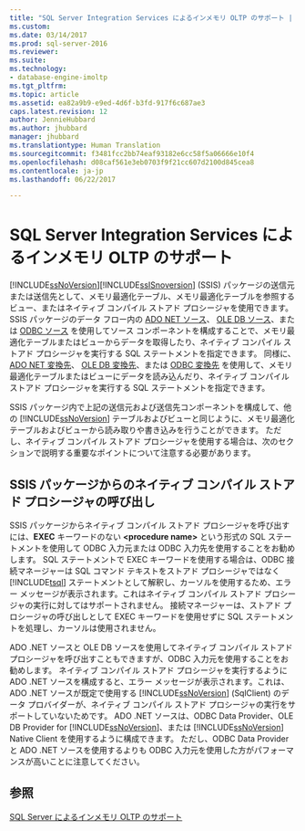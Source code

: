 ```yaml
---
title: "SQL Server Integration Services によるインメモリ OLTP のサポート | Microsoft Docs"
ms.custom: 
ms.date: 03/14/2017
ms.prod: sql-server-2016
ms.reviewer: 
ms.suite: 
ms.technology:
- database-engine-imoltp
ms.tgt_pltfrm: 
ms.topic: article
ms.assetid: ea82a9b9-e9ed-4d6f-b3fd-917f6c687ae3
caps.latest.revision: 12
author: JennieHubbard
ms.author: jhubbard
manager: jhubbard
ms.translationtype: Human Translation
ms.sourcegitcommit: f3481fcc2bb74eaf93182e6cc58f5a06666e10f4
ms.openlocfilehash: d08caf561e3eb0703f9f21cc607d2100d845cea8
ms.contentlocale: ja-jp
ms.lasthandoff: 06/22/2017

---
```

# <a name="sql-server-integration-services-support-for-in-memory-oltp"></a>SQL Server Integration Services によるインメモリ OLTP のサポート
  [!INCLUDE[ssNoVersion](../../includes/ssnoversion-md.md)][!INCLUDE[ssISnoversion](../../includes/ssisnoversion-md.md)] (SSIS) パッケージの送信元または送信先として、メモリ最適化テーブル、メモリ最適化テーブルを参照するビュー、またはネイティブ コンパイル ストアド プロシージャを使用できます。 SSIS パッケージのデータ フロー内の [ADO NET ソース](../../integration-services/data-flow/ado-net-source.md)、 [OLE DB ソース](../../integration-services/data-flow/ole-db-source.md)、または [ODBC ソース](../../integration-services/data-flow/odbc-source.md) を使用してソース コンポーネントを構成することで、メモリ最適化テーブルまたはビューからデータを取得したり、ネイティブ コンパイル ストアド プロシージャを実行する SQL ステートメントを指定できます。 同様に、 [ADO NET 変換先](../../integration-services/data-flow/ado-net-destination.md)、 [OLE DB 変換先](../../integration-services/data-flow/ole-db-destination.md)、または [ODBC 変換先](../../integration-services/data-flow/odbc-destination.md) を使用して、メモリ最適化テーブルまたはビューにデータを読み込んだり、ネイティブ コンパイル ストアド プロシージャを実行する SQL ステートメントを指定できます。  
  
 SSIS パッケージ内で上記の送信元および送信先コンポーネントを構成して、他の [!INCLUDE[ssNoVersion](../../includes/ssnoversion-md.md)] テーブルおよびビューと同じように、メモリ最適化テーブルおよびビューから読み取りや書き込みを行うことができます。 ただし、ネイティブ コンパイル ストアド プロシージャを使用する場合は、次のセクションで説明する重要なポイントについて注意する必要があります。  
  
## <a name="invoking-a-natively-compiled-stored-procedure-from-an-ssis-package"></a>SSIS パッケージからのネイティブ コンパイル ストアド プロシージャの呼び出し  
 SSIS パッケージからネイティブ コンパイル ストアド プロシージャを呼び出すには、**EXEC** キーワードのない **\<procedure name>** という形式の SQL ステートメントを使用して ODBC 入力元または ODBC 入力先を使用することをお勧めします。 SQL ステートメントで EXEC キーワードを使用する場合は、ODBC 接続マネージャーは SQL コマンド テキストをストアド プロシージャではなく [!INCLUDE[tsql](../../includes/tsql-md.md)] ステートメントとして解釈し、カーソルを使用するため、エラー メッセージが表示されます。これはネイティブ コンパイル ストアド プロシージャの実行に対してはサポートされません。 接続マネージャーは、ストアド プロシージャの呼び出しとして EXEC キーワードを使用せずに SQL ステートメントを処理し、カーソルは使用されません。  
  
 ADO .NET ソースと OLE DB ソースを使用してネイティブ コンパイル ストアド プロシージャを呼び出すこともできますが、ODBC 入力元を使用することをお勧めします。 ネイティブ コンパイル ストアド プロシージャを実行するように ADO .NET ソースを構成すると、エラー メッセージが表示されます。これは、ADO .NET ソースが既定で使用する [!INCLUDE[ssNoVersion](../../includes/ssnoversion-md.md)] (SqlClient) のデータ プロバイダーが、ネイティブ コンパイル ストアド プロシージャの実行をサポートしていないためです。 ADO .NET ソースは、ODBC Data Provider、OLE DB Provider for [!INCLUDE[ssNoVersion](../../includes/ssnoversion-md.md)]、または [!INCLUDE[ssNoVersion](../../includes/ssnoversion-md.md)] Native Client を使用するように構成できます。 ただし、ODBC Data Provider と ADO .NET ソースを使用するよりも ODBC 入力元を使用した方がパフォーマンスが高いことに注意してください。  
  
## <a name="see-also"></a>参照  
 [SQL Server によるインメモリ OLTP のサポート](../../relational-databases/in-memory-oltp/sql-server-support-for-in-memory-oltp.md)  
  
  
